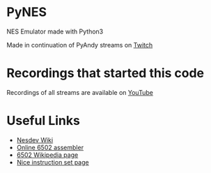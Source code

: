 # PyNES
NES Emulator made with Python3


Made in continuation of PyAndy streams on [Twitch](https://www.twitch.tv/pyandy)


# Recordings that started this code
Recordings of all streams are available on [YouTube](https://www.youtube.com/channel/UCT0oEArSloMLL_URLyy2HfA)

# Useful Links
- [Nesdev Wiki](http://wiki.nesdev.com/w/index.php/Nesdev_Wiki)
- [Online 6502 assembler](https://skilldrick.github.io/easy6502/)
- [6502 Wikipedia page](https://en.wikipedia.org/wiki/MOS_Technology_6502)
- [Nice instruction set page](https://masswerk.at/6502/6502_instruction_set.html)



